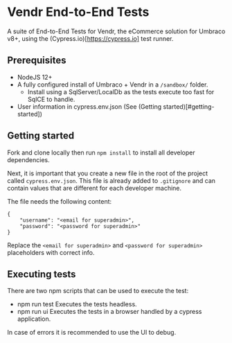 # Vendr End-to-End Tests
A suite of End-to-End Tests for Vendr, the eCommerce solution for Umbraco v8+, using the (Cypress.io)[https://cypress.io] test runner.

## Prerequisites
- NodeJS 12+
- A fully configured install of Umbraco + Vendr in a `/sandbox/` folder.
  - Install using a SqlServer/LocalDb as the tests execute too fast for SqlCE to handle.
- User information in cypress.env.json (See (Getting started)[#getting-started])

## Getting started
Fork and clone locally then run `npm install` to install all developer dependencies.

Next, it is important that you create a new file in the root of the project called `cypress.env.json`. This file is already added to `.gitignore` and can contain values that are different for each developer machine.

The file needs the following content:

    {
        "username": "<email for superadmin>",
        "password": "<password for superadmin>"
    }

Replace the `<email for superadmin>` and `<password for superadmin>` placeholders with correct info.
  
## Executing tests
There are two npm scripts that can be used to execute the test:

- npm run test
  Executes the tests headless.
- npm run ui
  Executes the tests in a browser handled by a cypress application.
  
In case of errors it is recommended to use the UI to debug.
